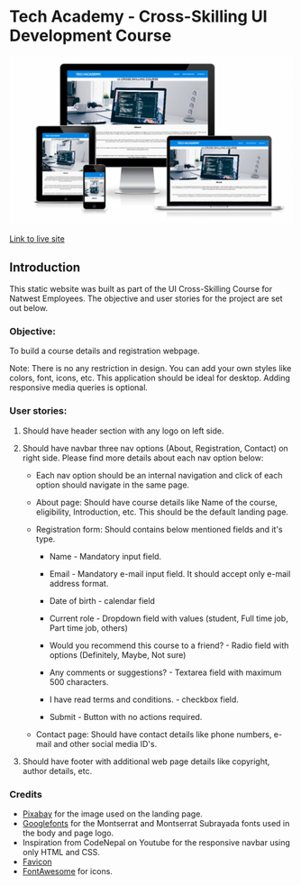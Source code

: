 # Tech Academy - Cross-Skilling UI Development Course

![Am I Responsive Screenshots](assets/images/responsive.png)

[Link to live site](https://shellied.github.io/Cross-Skill-Development/)

## Introduction

This static website was built as part of the UI Cross-Skilling Course for Natwest Employees.  The objective and user stories for the project are set out below. 


### Objective:  

To build a course details and registration webpage. 

Note: There is no any restriction in design. You can add your own styles like colors, font, icons, etc. This application should be ideal for desktop. Adding responsive media queries is optional. 

 

### User stories: 

1. Should have header section with any logo on left side. 

2. Should have navbar three nav options (About, Registration, Contact) on right side. Please find more details about each nav option below: 

    - Each nav option should be an internal navigation and click of each option should navigate in the same page. 

    - About page: Should have course details like Name of the course, eligibility, Introduction, etc. This should be the default landing page. 

    - Registration form: Should contains below mentioned fields and it's type. 

        - Name - Mandatory input field. 

        - Email - Mandatory e-mail input field. It should accept only e-mail address format. 

        - Date of birth - calendar field 

        - Current role - Dropdown field with values (student, Full time job, Part time job, others) 

        - Would you recommend this course to a friend? - Radio field with options (Definitely, Maybe, Not sure) 

        - Any comments or suggestions? - Textarea field with maximum 500 characters. 

        - I have read terms and conditions. - checkbox field. 

        - Submit - Button with no actions required. 

    - Contact page: Should have contact details like phone numbers, e-mail and other social media ID's. 

3. Should have footer with additional web page details like copyright, author details, etc. 

### Credits

* [Pixabay](https://pixabay.com/) for the image used on the landing page.
* [Googlefonts](https://fonts.google.com/) for the Montserrat and Montserrat Subrayada fonts used in the body and page logo.
* Inspiration from CodeNepal on Youtube for the responsive navbar using only HTML and CSS.
* [Favicon](Favicon.io )
* [FontAwesome](https://fontawesome.com/) for icons.
